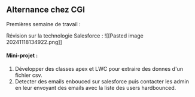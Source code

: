 
## Alternance chez CGI

Premières semaine de travail : 

Révision sur la technologie Salesforce : 
![[Pasted image 20241118134922.png]]


#### **Mini-projet :** 

1. Développer des classes apex et LWC pour extraire des donnes d'un fichier csv.
2. Detecter des emails enbouced sur salesforce puis contacter les admin en leur envoyant des emails avec la liste des users hardbounced.